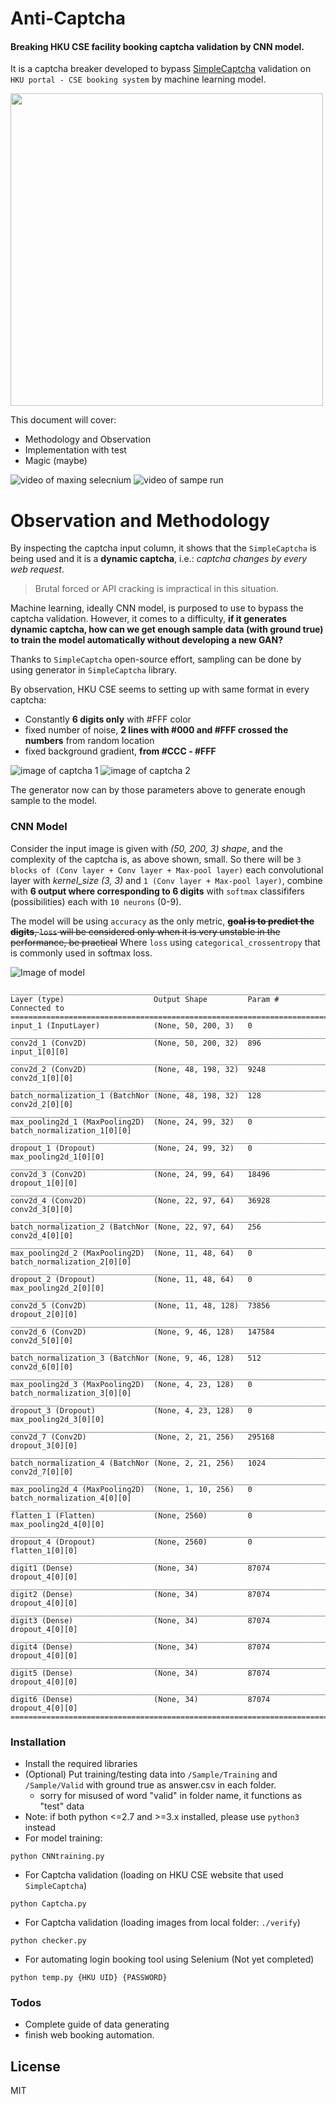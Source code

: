 # Anti-Captcha
#### Breaking HKU CSE facility booking captcha validation by CNN model.

It is a captcha breaker developed to bypass [SimpleCaptcha] validation on `HKU portal - CSE booking system` by machine learning model.

<img src="./preview_image_git/Booking_page.png" width="500" height="auto"/>



This document will cover:
  - Methodology and Observation
  - Implementation with test
  - Magic (maybe)
  
  
![video of maxing selecnium](./preview_image_git/video_1.gif)
![video of sampe run](./preview_image_git/video_2.gif)


# Observation and Methodology
By inspecting the captcha input column, it shows that the `SimpleCaptcha` is being used and it is a **dynamic captcha**, i.e.: *captcha changes by every web request*.
>Brutal forced or API cracking is impractical in this situation.

Machine learning, ideally CNN model, is purposed to use to bypass the captcha validation. However, it comes to a difficulty, **if it generates dynamic captcha, how can we get enough sample data (with ground true) to train the model automatically without developing a new GAN?**

Thanks to `SimpleCaptcha` open-source effort, sampling can be done by using generator in `SimpleCaptcha` library. 

By observation, HKU CSE seems to setting up with same format in every captcha:
- Constantly **6 digits only** with #FFF color
- fixed number of noise, **2 lines with #000 and #FFF crossed the numbers** from random location
- fixed background gradient, **from #CCC - #FFF**

![image of captcha 1](preview_image_git/preview_1.png)
![image of captcha 2](preview_image_git/preview_2.png)

The generator now can by those parameters above to generate enough sample to the model.

### CNN Model
Consider the input image is given with *(50, 200, 3) shape*, and the complexity of the captcha is, as above shown, small. So there will be `3 blocks of (Conv layer + Conv layer + Max-pool layer)` each convolutional layer with *kernel_size (3, 3)* and `1 (Conv layer + Max-pool layer)`, combine with **6 output where corresponding to 6 digits** with `softmax` classififers (possibilities) each with `10 neurons` (0-9).

The model will be using ```accuracy``` as the only metric, ~~**goal is to predict the digits**, ```loss``` will be considered only when it is very unstable in the performance, be practical~~ Where `loss` using `categorical_crossentropy` that is commonly used in softmax loss.

![Image of model](./preview_image_git/model.png)

```shell script
__________________________________________________________________________________________________
Layer (type)                    Output Shape         Param #     Connected to                     
==================================================================================================
input_1 (InputLayer)            (None, 50, 200, 3)   0                                            
__________________________________________________________________________________________________
conv2d_1 (Conv2D)               (None, 50, 200, 32)  896         input_1[0][0]                    
__________________________________________________________________________________________________
conv2d_2 (Conv2D)               (None, 48, 198, 32)  9248        conv2d_1[0][0]                   
__________________________________________________________________________________________________
batch_normalization_1 (BatchNor (None, 48, 198, 32)  128         conv2d_2[0][0]                   
__________________________________________________________________________________________________
max_pooling2d_1 (MaxPooling2D)  (None, 24, 99, 32)   0           batch_normalization_1[0][0]      
__________________________________________________________________________________________________
dropout_1 (Dropout)             (None, 24, 99, 32)   0           max_pooling2d_1[0][0]            
__________________________________________________________________________________________________
conv2d_3 (Conv2D)               (None, 24, 99, 64)   18496       dropout_1[0][0]                  
__________________________________________________________________________________________________
conv2d_4 (Conv2D)               (None, 22, 97, 64)   36928       conv2d_3[0][0]                   
__________________________________________________________________________________________________
batch_normalization_2 (BatchNor (None, 22, 97, 64)   256         conv2d_4[0][0]                   
__________________________________________________________________________________________________
max_pooling2d_2 (MaxPooling2D)  (None, 11, 48, 64)   0           batch_normalization_2[0][0]      
__________________________________________________________________________________________________
dropout_2 (Dropout)             (None, 11, 48, 64)   0           max_pooling2d_2[0][0]            
__________________________________________________________________________________________________
conv2d_5 (Conv2D)               (None, 11, 48, 128)  73856       dropout_2[0][0]                  
__________________________________________________________________________________________________
conv2d_6 (Conv2D)               (None, 9, 46, 128)   147584      conv2d_5[0][0]                   
__________________________________________________________________________________________________
batch_normalization_3 (BatchNor (None, 9, 46, 128)   512         conv2d_6[0][0]                   
__________________________________________________________________________________________________
max_pooling2d_3 (MaxPooling2D)  (None, 4, 23, 128)   0           batch_normalization_3[0][0]      
__________________________________________________________________________________________________
dropout_3 (Dropout)             (None, 4, 23, 128)   0           max_pooling2d_3[0][0]            
__________________________________________________________________________________________________
conv2d_7 (Conv2D)               (None, 2, 21, 256)   295168      dropout_3[0][0]                  
__________________________________________________________________________________________________
batch_normalization_4 (BatchNor (None, 2, 21, 256)   1024        conv2d_7[0][0]                   
__________________________________________________________________________________________________
max_pooling2d_4 (MaxPooling2D)  (None, 1, 10, 256)   0           batch_normalization_4[0][0]      
__________________________________________________________________________________________________
flatten_1 (Flatten)             (None, 2560)         0           max_pooling2d_4[0][0]            
__________________________________________________________________________________________________
dropout_4 (Dropout)             (None, 2560)         0           flatten_1[0][0]                  
__________________________________________________________________________________________________
digit1 (Dense)                  (None, 34)           87074       dropout_4[0][0]                  
__________________________________________________________________________________________________
digit2 (Dense)                  (None, 34)           87074       dropout_4[0][0]                  
__________________________________________________________________________________________________
digit3 (Dense)                  (None, 34)           87074       dropout_4[0][0]                  
__________________________________________________________________________________________________
digit4 (Dense)                  (None, 34)           87074       dropout_4[0][0]                  
__________________________________________________________________________________________________
digit5 (Dense)                  (None, 34)           87074       dropout_4[0][0]                  
__________________________________________________________________________________________________
digit6 (Dense)                  (None, 34)           87074       dropout_4[0][0]                  
==================================================================================================
```


### Installation

- Install the required libraries
- (Optional) Put training/testing data into `/Sample/Training` and `/Sample/Valid` with ground true as answer.csv in each folder.
    - sorry for misused of word "valid" in folder name, it functions as "test" data
 - Note: if both python <=2.7 and >=3.x installed, please use ```python3``` instead
 - For model training:
```shell script
python CNNtraining.py
```
- For Captcha validation (loading on HKU CSE website that used `SimpleCaptcha`)
```shell script
python Captcha.py
```

- For Captcha validation (loading images from local folder: `./verify`)
```shell script
python checker.py
```

- For automating login booking tool using Selenium (Not yet completed)
```shell script
python temp.py {HKU UID} {PASSWORD}
```


### Todos

 - Complete guide of data generating
 - finish web booking automation.

License
----

MIT




[//]: # (These are reference links used in the body of this note and get stripped out when the markdown processor does its job. There is no need to format nicely because it shouldn't be seen. Thanks SO - http://stackoverflow.com/questions/4823468/store-comments-in-markdown-syntax)

[SimpleCaptcha]:<http://simplecaptcha.sourceforge.net/>
